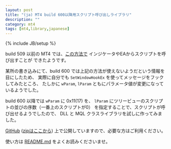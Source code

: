 ```yaml
---
layout: post
title: "(ja) MT4 build 600以降用スクリプト呼び出しライブラリ"
description: ""
category: mt4
tags: [mt4,library,japanese]
---
```

{% include JB/setup %}

build 509 以前の MT4 では、[この方法で](http://forum.mql4.com/20946) インジケータやEAからスクリプトを呼び出すことが
できたようです。

某所の書き込みにて、build 600 では上記の方法が使えないようだという情報を目にしたため、
実際に自分でも ``SetWindowHookEx`` を使ってメッセージをフックしてみたところ、
たしかに ``wParam``, ``lParam`` ともにパラメータ値が変更になっているようでした。

build 600 以降では ``wParam`` に 0x11(17) を、
``lParam`` にツリービューのスクリプトの並びの序数（一番上のスクリプトが0）
を指定することで、スクリプトが呼び出せるようでしたので、
DLL と MQL クラスライブラリを試しに作ってみました。

[GitHub](https://github.com/micclly/mt4-script-caller) ([zipはここから](https://github.com/micclly/mt4-script-caller/releases)) 上で公開していますので、必要な方はご利用ください。

使い方は [README.md](https://github.com/micclly/mt4-script-caller/blob/master/README.md) をよくお読みくださいませ。


